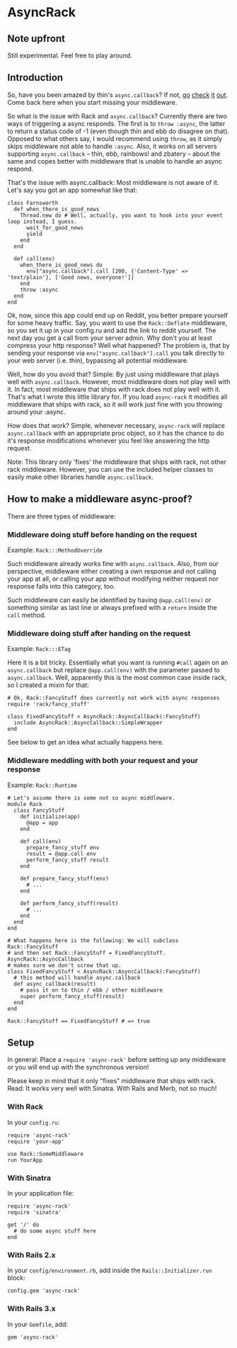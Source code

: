 # AsyncRack

## Note upfront
Still experimental. Feel free to play around.

## Introduction
So, have you been amazed by thin's `async.callback`? If not, [go](http://macournoyer.com/blog/2009/06/04/pusher-and-async-with-thin/) [check](http://github.com/raggi/async_sinatra) [it](http://github.com/raggi/thin/blob/async_for_rack/example/async_app.ru) [out](http://m.onkey.org/2010/1/7/introducing-cramp). Come back here when you start missing your middleware.

So what is the issue with Rack and `async.callback`? Currently there are two ways of triggering a async responds. The first is to `throw :async`, the latter to return a status code of -1 (even though thin and ebb do disagree on that). Opposed to what others say, I would recommend using `throw`, as it simply skips middleware not able to handle `:async`. Also, it works on all servers supporting `async.callback` – thin, ebb, rainbows! and zbatery – about the same and copes better with middleware that is unable to handle an async respond.

That's the issue with async.callback: Most middleware is not aware of it. Let's say you got an app somewhat like that:

    class Farnsworth
      def when_there_is_good_news
        Thread.new do # Well, actually, you want to hook into your event loop instead, I guess.
          wait_for_good_news
          yield
        end
      end
      
      def call(env)
        when_there_is_good_news do
          env["async.callback"].call [200, {'Content-Type' => 'text/plain'}, ['Good news, everyone!']]
        end
        throw :async
      end
    end

Ok, now, since this app could end up on Reddit, you better prepare yourself for some heavy traffic. Say, you want to use the `Rack::Deflate` middleware, so you set it up in your config.ru and add the link to reddit yourself. The next day you get a call from your server admin. Why don't you at least compress your http response? Well what happened? The problem is, that by sending your response via `env["async.callback"].call` you talk directly to your web server (i.e. thin), bypassing all potential middleware.

Well, how do you avoid that? Simple: By just using middleware that plays well with `async.callback`. However, most middleware does not play well with it. In fact, most middleware that ships with rack does not play well with it. That's what I wrote this little library for. If you load `async-rack` it modifies all middleware that ships with rack, so it will work just fine with you throwing around your :async.

How does that work? Simple, whenever necessary, `async-rack` will replace `async.callback` with an appropriate proc object, so it has the chance to do it's response modifications whenever you feel like answering the http request.

Note: This library only 'fixes' the middleware that ships with rack, not other rack middleware. However, you can use the included helper classes to easily make other libraries handle `async.callback`.

## How to make a middleware async-proof?
There are three types of middleware:

### Middleware doing stuff before handing on the request
Example: `Rack:::MethodOverride`

Such middleware already works fine with `async.callback`. Also, from our perspective, middleware either creating a own response and not calling your app at all, or calling your app without modifying neither request nor response falls into this category, too.

Such middleware can easily be identified by having `@app.call(env)` or something similar as last line or always prefixed with a `return` inside the `call` method.

### Middleware doing stuff after handing on the request
Example: `Rack:::ETag`

Here it is a bit tricky. Essentially what you want is running `#call` again on an `async.callback` but replace `@app.call(env)` with the parameter passed to `async.callback`. Well, apparently this is the most common case inside rack, so I created a mixin for that:

    # Ok, Rack::FancyStuff does currently not work with async responses
    require 'rack/fancy_stuff'
    
    class FixedFancyStuff < AsyncRack::AsyncCallback(:FancyStuff)
      include AsyncRack::AsyncCallback::SimpleWrapper
    end

See below to get an idea what actually happens here.

### Middleware meddling with both your request and your response
Example: `Rack::Runtime`

    # Let's assume there is some not so async middleware.
    module Rack
      class FancyStuff
        def initialize(app)
          @app = app
        end
        
        def call(env)
          prepare_fancy_stuff env
          result = @app.call env
          perform_fancy_stuff result
        end
        
        def prepare_fancy_stuff(env)
          # ...
        end
        
        def perform_fancy_stuff(result)
          # ...
        end
      end
    end
    
    # What happens here is the following: We will subclass Rack::FancyStuff
    # and then set Rack::FancyStuff = FixedFancyStuff. AsyncRack::AsyncCallback
    # makes sure we don't screw that up.
    class FixedFancyStuff < AsyncRack::AsyncCallback(:FancyStuff)
      # this method will handle async.callback
      def async_callback(result)
        # pass it on to thin / ebb / other middleware
        super perform_fancy_stuff(result)
      end
    end
    
    Rack::FancyStuff == FixedFancyStuff # => true

## Setup
In general: Place a `require 'async-rack'` before setting up any middleware or you will end up with the synchronous version!

Please keep in mind that it only "fixes" middleware that ships with rack. Read: It works very well with Sinatra. With Rails and Merb, not so much!

### With Rack
In your `config.ru`:

    require 'async-rack'
    require 'your-app'
    
    use Rack::SomeMiddleware
    run YourApp

### With Sinatra
In your application file:

    require 'async-rack'
    require 'sinatra'
    
    get '/' do
      # do some async stuff here
    end

### With Rails 2.x
In your `config/environment.rb`, add inside the `Rails::Initializer.run` block:

    config.gem 'async-rack'

### With Rails 3.x
In your `Gemfile`, add:

    gem 'async-rack'
